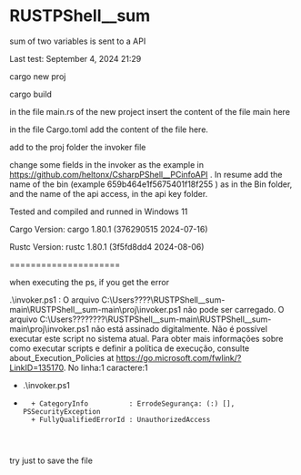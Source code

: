 # RUSTPShell__sum
sum of two variables is sent to a API

Last test: September 4, 2024 21:29

cargo new proj

cargo build

in the file main.rs of the new project insert the content of the file main here

in the file Cargo.toml add the content of the file here.

add to the proj folder the invoker file

change some fields in the invoker as the example in https://github.com/heltonx/CsharpPShell__PCinfoAPI . In resume add the name of the bin (example 659b464e1f5675401f18f255 ) as in the Bin folder, and the name of the api access, in the api key folder.

Tested and compiled and runned in Windows 11

Cargo Version: cargo 1.80.1 (376290515 2024-07-16) 

Rustc Version: rustc 1.80.1 (3f5fd8dd4 2024-08-06)


=====================


when executing the ps, if you get the error



.\invoker.ps1 : O arquivo C:\Users\????\RUSTPShell__sum-main\RUSTPShell__sum-main\proj\invoker.ps1 não pode
ser carregado. O arquivo C:\Users\?????\???\RUSTPShell__sum-main\RUSTPShell__sum-main\proj\invoker.ps1 não está
assinado digitalmente. Não é possível executar este script no sistema atual. Para obter mais informações sobre como
executar scripts e definir a política de execução, consulte about_Execution_Policies at
https://go.microsoft.com/fwlink/?LinkID=135170.
No linha:1 caractere:1
+ .\invoker.ps1
+ ~~~~~~~~~~~~~
    + CategoryInfo          : ErrodeSegurança: (:) [], PSSecurityException
    + FullyQualifiedErrorId : UnauthorizedAccess




try just to save the file
